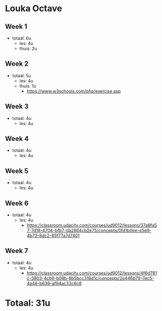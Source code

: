 # Louka Octave
## Week 1
  * totaal: 6u
    * les: 4u
    * thuis: 2u
## Week 2
  * totaal: 5u
    * les: 4u
    * thuis: 1u
      * https://www.w3schools.com/php/exercise.asp
## Week 3
  * totaal: 4u
    * les: 4u
## Week 4
  * totaal: 4u
    * les: 4u
## Week 5
  * totaal: 4u
    * les: 4u
## Week 6
  * totaal: 4u
    * les: 4u
      * https://classroom.udacity.com/courses/ud9012/lessons/37a8fa57-7d18-4704-bfb7-da2864cb2e75/concepts/0fd1b0ee-e5e9-4b73-8dc2-85f77a7d7401
## Week 7
  * totaal: 4u
    * les: 4u
      * https://classroom.udacity.com/courses/ud9012/lessons/4f6d781c-3803-4cb9-b08b-8b5bcc318d1c/concepts/2e446b79-7ec5-4a48-b639-af94ac33c6c8

# Totaal: 31u
